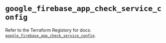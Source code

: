 # `google_firebase_app_check_service_config`

Refer to the Terraform Registory for docs: [`google_firebase_app_check_service_config`](https://registry.terraform.io/providers/hashicorp/google/5.26.0/docs/resources/firebase_app_check_service_config).
